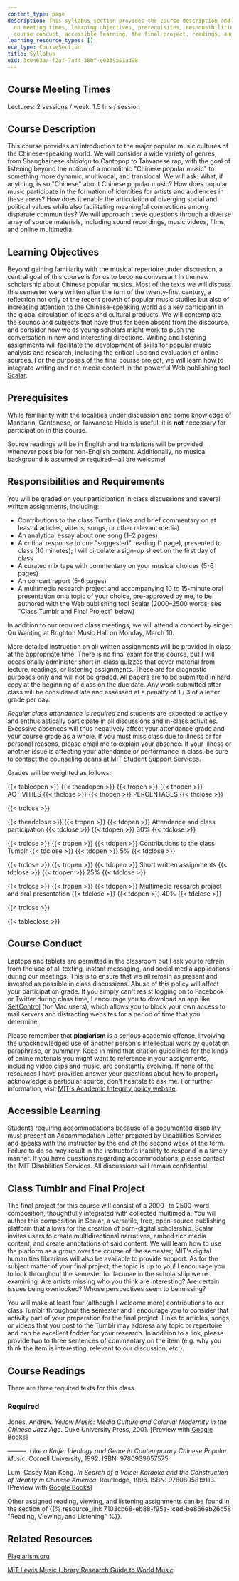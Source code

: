 ```yaml
---
content_type: page
description: This syllabus section provides the course description and information
  on meeting times, learning objectives, prerequisites, responsibilities and requirements,
  course conduct, accessible learning, the final project, readings, and related resources.
learning_resource_types: []
ocw_type: CourseSection
title: Syllabus
uid: 3c0463aa-f2af-7a44-30bf-e0339a51ad98
---
```


Course Meeting Times
--------------------

Lectures: 2 sessions / week, 1.5 hrs / session

Course Description
------------------

This course provides an introduction to the major popular music cultures of the Chinese-speaking world. We will consider a wide variety of genres, from Shanghainese _shidaiqu_ to Cantopop to Taiwanese rap, with the goal of listening beyond the notion of a monolithic "Chinese popular music" to something more dynamic, multivocal, and translocal. We will ask: What, if anything, is so "Chinese" about Chinese popular music? How does popular music participate in the formation of identities for artists and audiences in these areas? How does it enable the articulation of diverging social and political values while also facilitating meaningful connections among disparate communities? We will approach these questions through a diverse array of source materials, including sound recordings, music videos, films, and online multimedia.

Learning Objectives
-------------------

Beyond gaining familiarity with the musical repertoire under discussion, a central goal of this course is for us to become conversant in the new scholarship about Chinese popular musics. Most of the texts we will discuss this semester were written after the turn of the twenty-first century, a reflection not only of the recent growth of popular music studies but also of increasing attention to the Chinese-speaking world as a key participant in the global circulation of ideas and cultural products. We will contemplate the sounds and subjects that have thus far been absent from the discourse, and consider how we as young scholars might work to push the conversation in new and interesting directions. Writing and listening assignments will facilitate the development of skills for popular music analysis and research, including the critical use and evaluation of online sources. For the purposes of the final course project, we will learn how to integrate writing and rich media content in the powerful Web publishing tool [Scalar](http://scalar.usc.edu).

Prerequisites
-------------

While familiarity with the localities under discussion and some knowledge of Mandarin, Cantonese, or Taiwanese Hoklo is useful, it is **not** necessary for participation in this course.

Source readings will be in English and translations will be provided whenever possible for non-English content. Additionally, no musical background is assumed or required—all are welcome!

Responsibilities and Requirements
---------------------------------

You will be graded on your participation in class discussions and several written assignments, Including:

*   Contributions to the class Tumblr (links and brief commentary on at least 4 articles, videos, songs, or other relevant media)
*   An analytical essay about one song (1–2 pages)
*   A critical response to one "suggested" reading (1 page), presented to class (10 minutes); I will circulate a sign-up sheet on the first day of class
*   A curated mix tape with commentary on your musical choices (5-6 pages)
*   An concert report (5-6 pages)
*   A multimedia research project and accompanying 10 to 15-minute oral presentation on a topic of your choice, pre-approved by me, to be authored with the Web publishing tool Scalar (2000–2500 words; see "Class Tumblr and Final Project" below)

In addition to our required class meetings, we will attend a concert by singer Qu Wanting at Brighton Music Hall on Monday, March 10.

More detailed instruction on all written assignments will be provided in class at the appropriate time. There is no final exam for this course, but I will occasionally administer short in-class quizzes that cover material from lecture, readings, or listening assignments. These are for diagnostic purposes only and will not be graded. All papers are to be submitted in hard copy at the beginning of class on the due date. Any work submitted after class will be considered late and assessed at a penalty of 1 / 3 of a letter grade per day.

_Regular class attendance is required_ and students are expected to actively and enthusiastically participate in all discussions and in-class activities. Excessive absences will thus negatively affect your attendance grade and your course grade as a whole. If you must miss class due to illness or for personal reasons, please email me to explain your absence. If your illness or another issue is affecting your attendance or performance in class, be sure to contact the counseling deans at MIT Student Support Services.

Grades will be weighted as follows:

{{< tableopen >}}
{{< theadopen >}}
{{< tropen >}}
{{< thopen >}}
ACTIVITIES
{{< thclose >}}
{{< thopen >}}
PERCENTAGES
{{< thclose >}}

{{< trclose >}}

{{< theadclose >}}
{{< tropen >}}
{{< tdopen >}}
Attendance and class participation
{{< tdclose >}}
{{< tdopen >}}
30%
{{< tdclose >}}

{{< trclose >}}
{{< tropen >}}
{{< tdopen >}}
Contributions to the class Tumblr
{{< tdclose >}}
{{< tdopen >}}
5%
{{< tdclose >}}

{{< trclose >}}
{{< tropen >}}
{{< tdopen >}}
Short written assignments
{{< tdclose >}}
{{< tdopen >}}
25%
{{< tdclose >}}

{{< trclose >}}
{{< tropen >}}
{{< tdopen >}}
Multimedia research project and oral presentation
{{< tdclose >}}
{{< tdopen >}}
40%
{{< tdclose >}}

{{< trclose >}}

{{< tableclose >}}

Course Conduct
--------------

Laptops and tablets are permitted in the classroom but I ask you to refrain from the use of all texting, instant messaging, and social media applications during our meetings. This is to ensure that we all remain as present and invested as possible in class discussions. Abuse of this policy will affect your participation grade. If you simply can't resist logging on to Facebook or Twitter during class time, I encourage you to download an app like [SelfControl](http://selfcontrolapp.com/) (for Mac users), which allows you to block your own access to mail servers and distracting websites for a period of time that you determine.

Please remember that **plagiarism** is a serious academic offense, involving the unacknowledged use of another person's intellectual work by quotation, paraphrase, or summary. Keep in mind that citation guidelines for the kinds of online materials you might want to reference in your assignments, including video clips and music, are constantly evolving. If none of the resources I have provided answer your questions about how to properly acknowledge a particular source, don't hesitate to ask me. For further information, visit [MIT's Academic Integrity policy website](https://integrity.mit.edu/).

Accessible Learning
-------------------

Students requiring accommodations because of a documented disability must present an Accommodation Letter prepared by Disabilities Services and speaks with the instructor by the end of the second week of the term. Failure to do so may result in the instructor's inability to respond in a timely manner. If you have questions regarding accommodations, please contact the MIT Disabilities Services. All discussions will remain confidential.

Class Tumblr and Final Project
------------------------------

The final project for this course will consist of a 2000- to 2500-word composition, thoughtfully integrated with collected multimedia. You will author this composition in Scalar, a versatile, free, open-source publishing platform that allows for the creation of born-digital scholarship. Scalar invites users to create multidirectional narratives, embed rich media content, and create annotations of said content. We will learn how to use the platform as a group over the course of the semester; MIT's digital humanities librarians will also be available to provide support. As for the subject matter of your final project, the topic is up to you! I encourage you to look throughout the semester for lacunae in the scholarship we're examining: Are artists missing who you think are interesting? Are certain issues being overlooked? Whose perspectives seem to be missing?

You will make at least four (although I welcome more) contributions to our class Tumblr throughout the semester and I encourage you to consider that activity part of your preparation for the final project. Links to articles, songs, or videos that you post to the Tumblr may address any topic or repertoire and can be excellent fodder for your research. In addition to a link, please provide two to three sentences of commentary on the item (e.g. why you think the item is interesting, relevant to our discussion, etc.).

Course Readings
---------------

There are three required texts for this class.

### Required

Jones, Andrew. _Yellow Music: Media Culture and Colonial Modernity in the Chinese Jazz Age_. Duke University Press, 2001. \[Preview with [Google Books](http://books.google.com/books?id=aIDzyVzb9r4C&pg=PAfrontcover)\]

———. _Like a Knife: Ideology and Genre in Contemporary Chinese Popular Music_. Cornell University, 1992. ISBN: 9780939657575.

Lum, Casey Man Kong. _In Search of a Voice: Karaoke and the Construction of Identity in Chinese America_. Routledge, 1996. ISBN: 9780805819113. \[Preview with [Google Books](http://books.google.com/books?id=Sw_RWowymU8C&pg=PAfrontcover)\]

Other assigned reading, viewing, and listening assignments can be found in the section of {{% resource_link 7103cb68-eb88-f95a-1ced-be866eb26c58 "Reading, Viewing, and Listening" %}}.

Related Resources
-----------------

[Plagiarism.org](https://www.plagiarism.org/)

[MIT Lewis Music Library Research Guide to World Music](http://libguides.mit.edu/world-music)